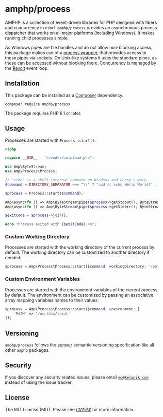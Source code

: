 # amphp/process

AMPHP is a collection of event-driven libraries for PHP designed with fibers and concurrency in mind.
`amphp/process` provides an asynchronous process dispatcher that works on all major platforms (including Windows).
It makes running child processes simple.

As Windows pipes are file handles and do not allow non-blocking access, this package makes use of a [process wrapper](https://github.com/amphp/windows-process-wrapper), that provides access to these pipes via sockets.
On Unix-like systems it uses the standard pipes, as these can be accessed without blocking there.
Concurrency is managed by the [Revolt](https://revolt.run/) event loop.

## Installation

This package can be installed as a [Composer](https://getcomposer.org/) dependency.

```
composer require amphp/process
```

The package requires PHP 8.1 or later.

## Usage

Processes are started with `Process::start()`:

```php
<?php

require __DIR__ . "/vendor/autoload.php";

use Amp\ByteStream;
use Amp\Process\Process;

// "echo" is a shell internal command on Windows and doesn't work.
$command = DIRECTORY_SEPARATOR === "\\" ? "cmd /c echo Hello World!" : "echo 'Hello, world!'";

$process = Process::start($command);

Amp\async(fn () => Amp\ByteStream\pipe($process->getStdout(), ByteStream\getStdout()));
Amp\async(fn () => Amp\ByteStream\pipe($process->getStderr(), ByteStream\getStderr()));

$exitCode = $process->join();

echo "Process exited with {$exitCode}.\n";
```

### Custom Working Directory

Processes are started with the working directory of the current process by default.
The working directory can be customized to another directory if needed:

```php
$process = Amp\Process\Process::start($command, workingDirectory: '/path/of/your/dreams');
```

### Custom Environment Variables

Processes are started with the environment variables of the current process by default.
The environment can be customized by passing an associative array mapping variables names to their values:

```php
$process = Amp\Process\Process::start($command, environment: [
    'PATH' => '/usr/bin/local'
]);
```

## Versioning

`amphp/process` follows the [semver](http://semver.org/) semantic versioning specification like all other `amphp` packages.

## Security

If you discover any security related issues, please email [`me@kelunik.com`](mailto:me@kelunik.com) instead of using the issue tracker.

## License

The MIT License (MIT). Please see [`LICENSE`](./LICENSE) for more information.
